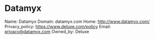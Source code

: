 
# Datamyx

Name: Datamyx
Domain: datamyx.com
Home: http://www.datamyx.com/
Privacy_policy: https://www.deluxe.com/policy
Email: privacy@datamyx.com
Owned_by: Deluxe
